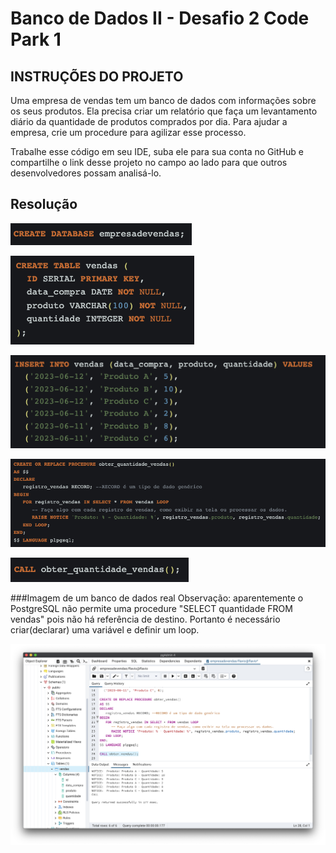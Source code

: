# Banco de Dados II - Desafio 2 Code Park 1

## INSTRUÇÕES DO PROJETO

Uma empresa de vendas tem um banco de dados com informações sobre os seus produtos. Ela precisa criar um relatório que faça um levantamento diário da quantidade de produtos comprados por dia. Para ajudar a empresa, crie um procedure para agilizar esse processo.

Trabalhe esse código em seu IDE, suba ele para sua conta no GitHub e compartilhe o link desse projeto no campo ao lado para que outros desenvolvedores possam analisá-lo.

## Resolução

![Resolução01](./img/1.png)

![Resolução02](./img/2.png)

![Resolução03](./img/3.png)

![Resolução04](./img/4.png)

![Resolução05](./img/5.png)

###Imagem de um banco de dados real
Observação: aparentemente o PostgreSQL não permite uma procedure "SELECT quantidade FROM vendas" pois não há referência
de destino. Portanto é necessário criar(declarar) uma variável e definir um loop.

![Imagem de um banco de dados real](./img/banco%20de%20dados%20real.png)
